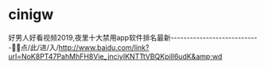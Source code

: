 # cinigw
好男人好看视频2019,夜里十大禁用app软件排名最新----------------------------🧗🧗点/此/进/入/http://www.baidu.com/link?url=NoK8PT47PahMhFH8Vie_jnciyIKNTTtVBQKpill6udK&amp;wd
